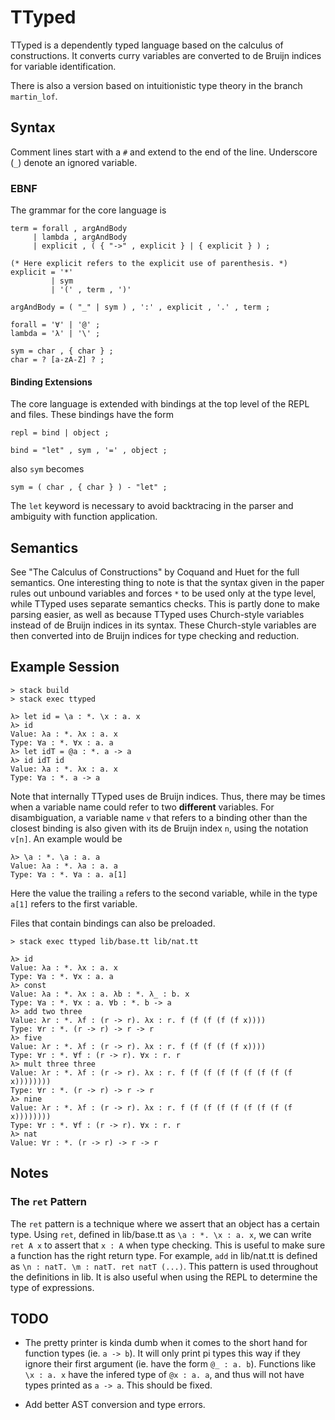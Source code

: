 
# TTyped

TTyped is a dependently typed language based on the calculus of constructions.
It converts curry variables are converted to de Bruijn indices for variable
identification.

There is also a version based on intuitionistic type theory in the branch
`martin_lof`.

## Syntax

Comment lines start with a `#` and extend to the end of the line. Underscore
(`_`) denote an ignored variable.

### EBNF

The grammar for the core language is

```
term = forall , argAndBody
     | lambda , argAndBody
     | explicit , ( { "->" , explicit } | { explicit } ) ;

(* Here explicit refers to the explicit use of parenthesis. *)
explicit = '*'
         | sym
         | '(' , term , ')'

argAndBody = ( "_" | sym ) , ':' , explicit , '.' , term ;

forall = '∀' | '@' ;
lambda = 'λ' | '\' ;

sym = char , { char } ;
char = ? [a-zA-Z] ? ;
```

#### Binding Extensions

The core language is extended with bindings at the top level of the REPL and
files. These bindings have the form

```
repl = bind | object ;

bind = "let" , sym , '=' , object ;
```

also `sym` becomes

```
sym = ( char , { char } ) - "let" ;
```

The `let` keyword is necessary to avoid backtracing in the parser and ambiguity
with function application.

## Semantics

See "The Calculus of Constructions" by Coquand and Huet for the full semantics.
One interesting thing to note is that the syntax given in the paper rules out
unbound variables and forces `*` to be used only at the type level, while TTyped
uses separate semantics checks. This is partly done to make parsing easier, as
well as because TTyped uses Church-style variables instead of de Bruijn indices
in its syntax. These Church-style variables are then converted into de Bruijn
indices for type checking and reduction.

## Example Session

```
> stack build
> stack exec ttyped

λ> let id = \a : *. \x : a. x
λ> id
Value: λa : *. λx : a. x
Type: ∀a : *. ∀x : a. a
λ> let idT = @a : *. a -> a
λ> id idT id
Value: λa : *. λx : a. x
Type: ∀a : *. a -> a
```

Note that internally TTyped uses de Bruijn indices. Thus, there may be times
when a variable name could refer to two **different** variables. For
disambiguation, a variable name `v` that refers to a binding other than the
closest binding is also given with its de Bruijn index `n`, using the notation
`v[n]`. An example would be

```
λ> \a : *. \a : a. a
Value: λa : *. λa : a. a
Type: ∀a : *. ∀a : a. a[1]
```

Here the value the trailing `a` refers to the second variable, while in the type
`a[1]` refers to the first variable.

Files that contain bindings can also be preloaded.

```
> stack exec ttyped lib/base.tt lib/nat.tt

λ> id
Value: λa : *. λx : a. x
Type: ∀a : *. ∀x : a. a
λ> const
Value: λa : *. λx : a. λb : *. λ_ : b. x
Type: ∀a : *. ∀x : a. ∀b : *. b -> a
λ> add two three
Value: λr : *. λf : (r -> r). λx : r. f (f (f (f (f x))))
Type: ∀r : *. (r -> r) -> r -> r
λ> five
Value: λr : *. λf : (r -> r). λx : r. f (f (f (f (f x))))
Type: ∀r : *. ∀f : (r -> r). ∀x : r. r
λ> mult three three
Value: λr : *. λf : (r -> r). λx : r. f (f (f (f (f (f (f (f (f x))))))))
Type: ∀r : *. (r -> r) -> r -> r
λ> nine
Value: λr : *. λf : (r -> r). λx : r. f (f (f (f (f (f (f (f (f x))))))))
Type: ∀r : *. ∀f : (r -> r). ∀x : r. r
λ> nat
Value: ∀r : *. (r -> r) -> r -> r
```

## Notes

### The `ret` Pattern

The `ret` pattern is a technique where we assert that an object has a certain
type. Using `ret`, defined in lib/base.tt as `\a : *. \x : a. x`, we can
write `ret A x` to assert that `x : A` when type checking. This is useful to
make sure a function has the right return type. For example, `add` in lib/nat.tt
is defined as `\n : natT. \m : natT. ret natT (...)`. This pattern is used
throughout the definitions in lib. It is also useful when using the REPL to
determine the type of expressions.

## TODO

- The pretty printer is kinda dumb when it comes to the short hand for function
  types (ie. `a -> b`). It will only print pi types this way if they ignore
  their first argument (ie. have the form `@_ : a. b`). Functions like `\x : a.
  x` have the infered type of `@x : a. a`, and thus will not have types printed
  as `a -> a`. This should be fixed.

- Add better AST conversion and type errors.
